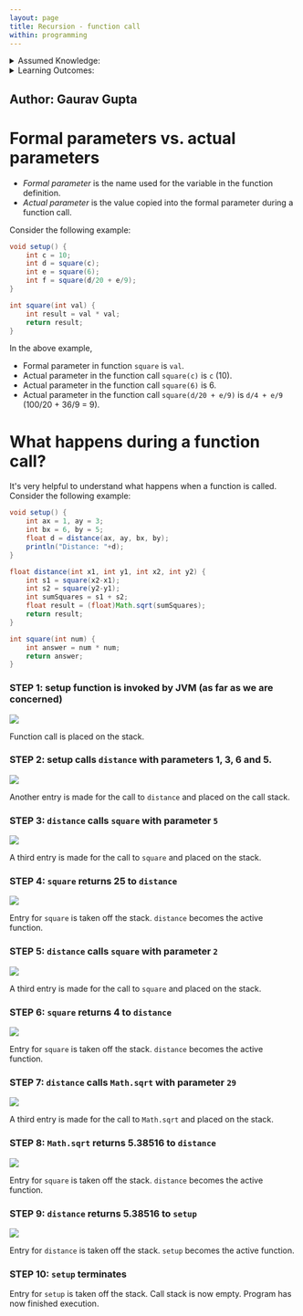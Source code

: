 ```yaml
---
layout: page
title: Recursion - function call
within: programming
---
```


<details class="prereq" markdown="1"><summary>Assumed Knowledge:</summary>

  * [Functions](./functions.html)

</details>

<details class="outcomes" markdown="1"><summary>Learning Outcomes:</summary>

  * Better understand the concept of parameter passing.
  * Familiarize yourself with standard terminology - *formal paramters* vs. *actual parameters*.
  * Understand the control flow and memory transactions during a function call.
  * Understand the concept of *Call Stack*.

</details>

## Author: Gaurav Gupta

# Formal parameters vs. actual parameters

- *Formal parameter* is the name used for the variable in the function definition.
- *Actual parameter* is the value copied into the formal parameter during a function call.

Consider the following example:

```java
void setup() {
	int c = 10;
	int d = square(c);
	int e = square(6);
	int f = square(d/20 + e/9);
}

int square(int val) {
	int result = val * val;
	return result;
}
```

In the above example,

- Formal parameter in function `square` is `val`.
- Actual parameter in the function call `square(c)` is `c` (10).
- Actual parameter in the function call `square(6)` is 6.
- Actual parameter in the function call `square(d/20 + e/9)` is `d/4 + e/9` (100/20 + 36/9 = 9).

# What happens during a function call?

It's very helpful to understand what happens when a function is called. Consider the following example:

```java
void setup() {
 	int ax = 1, ay = 3;
	int bx = 6, by = 5;
	float d = distance(ax, ay, bx, by);
	println("Distance: "+d);
}

float distance(int x1, int y1, int x2, int y2) {
	int s1 = square(x2-x1);
	int s2 = square(y2-y1);
	int sumSquares = s1 + s2;
	float result = (float)Math.sqrt(sumSquares);
	return result;
}

int square(int num) {
	int answer = num * num;
	return answer;
}
```

### STEP 1: setup function is invoked by JVM (as far as we are concerned)

![](./fig/callStackProcessing/callStack1Processing.png)

Function call is placed on the stack.

### STEP 2: setup calls `distance` with parameters 1, 3, 6 and 5.

![](./fig/callStackProcessing/callStack2Processing.png)

Another entry is made for the call to `distance` and placed on the call stack.

### STEP 3: `distance` calls `square` with parameter `5`

![](./fig/callStackProcessing/callStack3Processing.png)

A third entry is made for the call to `square` and placed on the stack.

### STEP 4: `square` returns 25 to `distance`

![](./fig/callStackProcessing/callStack4Processing.png)

Entry for `square` is taken off the stack. `distance` becomes the active function.

### STEP 5: `distance` calls `square` with parameter `2`

![](./fig/callStackProcessing/callStack5Processing.png)

A third entry is made for the call to `square` and placed on the stack.

### STEP 6: `square` returns 4 to `distance`

![](./fig/callStackProcessing/callStack6Processing.png)

Entry for `square` is taken off the stack. `distance` becomes the active function.

### STEP 7: `distance` calls `Math.sqrt` with parameter `29`

![](./fig/callStackProcessing/callStack7Processing.png)

A third entry is made for the call to `Math.sqrt` and placed on the stack.

### STEP 8: `Math.sqrt` returns 5.38516 to `distance`

![](./fig/callStackProcessing/callStack8Processing.png)

Entry for `square` is taken off the stack. `distance` becomes the active function.

### STEP 9: `distance` returns 5.38516 to `setup`

![](./fig/callStackProcessing/callStack9Processing.png)

Entry for `distance` is taken off the stack. `setup` becomes the active function.

### STEP 10: `setup` terminates

Entry for `setup` is taken off the stack. Call stack is now empty. Program has now finished execution.
